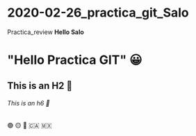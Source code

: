 # 2020-02-26_practica_git_Salo
Practica_review
**Hello Salo** 

# "Hello Practica GIT" :grinning:
## This is an H2  :zany_face:
###### This is an h6 :metal:
:green_circle: :yellow_circle:  :red_circle:
:canada: :mexico:

